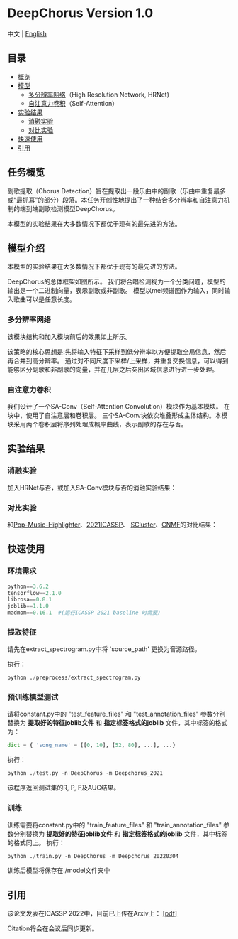 DeepChorus Version 1.0
===========================
中文 | [English]()
## 目录
* [概览](#任务概览)
* [模型](#模型介绍)
    * [多分辨率网络](#多分辨率网络)（High Resolution Network, HRNet)
    * [自注意力卷积](#自注意力卷积)（Self-Attention）
* [实验结果](#实验结果)
    * [消融实验](#消融实验)
    * [对比实验](#对比实验)
* [快速使用](#快速使用)
* [引用](#引用)


## 任务概览


副歌提取（Chorus Detection）旨在提取出一段乐曲中的副歌（乐曲中重复最多或“最抓耳”的部分）段落。本任务开创性地提出了一种结合多分辨率和自注意力机制的端到端副歌检测模型DeepChorus。

本模型的实验结果在大多数情况下都优于现有的最先进的方法。


## 模型介绍
本模型的实验结果在大多数情况下都优于现有的最先进的方法。

DeepChorus的总体框架如图所示。
我们将合唱检测视为一个分类问题，模型的输出是一个二进制向量，表示副歌或非副歌。 模型以mel频谱图作为输入，同时输入歌曲可以是任意长度。

### 多分辨率网络
该模块结构和加入模块前后的效果如上所示。

该策略的核心思想是:先将输入特征下采样到低分辨率以方便提取全局信息，然后再合并到高分辨率。 通过对不同尺度下采样/上采样，并重复交换信息，可以得到能够区分副歌和非副歌的向量，并在几层之后突出区域信息进行进一步处理。

### 自注意力卷积
我们设计了一个SA-Conv（Self-Attention Convolution）模块作为基本模块。 在块中，使用了自注意层和卷积层。 三个SA-Conv块依次堆叠形成主体结构。本模块采用两个卷积层将序列处理成概率曲线，表示副歌的存在与否。  

## 实验结果

### 消融实验
加入HRNet与否，或加入SA-Conv模块与否的消融实验结果：

### 对比实验
和[Pop-Music-Highlighter]("github.com/remyhuang/pop-music-highlighter")、[2021ICASSP]("ieeexplore.ieee.org/abstract/document/9413773")、
[SCluster]("ieeexplore.ieee.org/abstract/document/6637644")、[CNMF]("archives.ismir.net/ismir2014/paper/000319.pdf")的对比结果：

## 快速使用

### 环境需求
```python
python==3.6.2
tensorflow==2.1.0
librosa==0.8.1
joblib==1.1.0
madmom==0.16.1  #(运行ICASSP 2021 baseline 时需要）
```

### 提取特征
请先在extract_spectrogram.py中将 'source_path' 更换为音源路径。

执行：
```python
python ./preprocess/extract_spectrogram.py
```
### 预训练模型测试
请将constant.py中的 "test_feature_files" 和 "test_annotation_files" 参数分别替换为 __提取好的特征joblib文件__ 和 __指定标签格式的joblib__ 文件，其中标签的格式为：
```python
dict = { 'song_name' = [[0, 10], [52, 80], ...], ...}
```

执行：
```python
python ./test.py -n DeepChorus -m Deepchorus_2021
```
该程序返回测试集的R, P, F及AUC结果。

### 训练
训练需要将constant.py中的 "train_feature_files" 和 "train_annotation_files" 参数分别替换为 __提取好的特征joblib文件__ 和 __指定标签格式的joblib__ 文件，其中标签的格式同上。
执行：
```python
python ./train.py -n DeepChorus -m Deepchorus_20220304
```
训练后模型将保存在./model文件夹中

## 引用
该论文发表在ICASSP 2022中，目前已上传在Arxiv上： [[pdf]]("arxiv.org/abs/2202.06338")

Citation将会在会议后同步更新。
